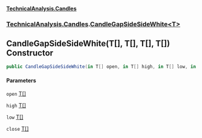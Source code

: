 #### [TechnicalAnalysis.Candles](TechnicalAnalysis.Candles.md 'TechnicalAnalysis.Candles')
### [TechnicalAnalysis.Candles](TechnicalAnalysis.Candles.md#TechnicalAnalysis.Candles 'TechnicalAnalysis.Candles').[CandleGapSideSideWhite&lt;T&gt;](CandleGapSideSideWhite_T_.md 'TechnicalAnalysis.Candles.CandleGapSideSideWhite<T>')

## CandleGapSideSideWhite(T[], T[], T[], T[]) Constructor

```csharp
public CandleGapSideSideWhite(in T[] open, in T[] high, in T[] low, in T[] close);
```
#### Parameters

<a name='TechnicalAnalysis.Candles.CandleGapSideSideWhite_T_.CandleGapSideSideWhite(T[],T[],T[],T[]).open'></a>

`open` [T](CandleGapSideSideWhite_T_.md#TechnicalAnalysis.Candles.CandleGapSideSideWhite_T_.T 'TechnicalAnalysis.Candles.CandleGapSideSideWhite<T>.T')[[]](https://docs.microsoft.com/en-us/dotnet/api/System.Array 'System.Array')

<a name='TechnicalAnalysis.Candles.CandleGapSideSideWhite_T_.CandleGapSideSideWhite(T[],T[],T[],T[]).high'></a>

`high` [T](CandleGapSideSideWhite_T_.md#TechnicalAnalysis.Candles.CandleGapSideSideWhite_T_.T 'TechnicalAnalysis.Candles.CandleGapSideSideWhite<T>.T')[[]](https://docs.microsoft.com/en-us/dotnet/api/System.Array 'System.Array')

<a name='TechnicalAnalysis.Candles.CandleGapSideSideWhite_T_.CandleGapSideSideWhite(T[],T[],T[],T[]).low'></a>

`low` [T](CandleGapSideSideWhite_T_.md#TechnicalAnalysis.Candles.CandleGapSideSideWhite_T_.T 'TechnicalAnalysis.Candles.CandleGapSideSideWhite<T>.T')[[]](https://docs.microsoft.com/en-us/dotnet/api/System.Array 'System.Array')

<a name='TechnicalAnalysis.Candles.CandleGapSideSideWhite_T_.CandleGapSideSideWhite(T[],T[],T[],T[]).close'></a>

`close` [T](CandleGapSideSideWhite_T_.md#TechnicalAnalysis.Candles.CandleGapSideSideWhite_T_.T 'TechnicalAnalysis.Candles.CandleGapSideSideWhite<T>.T')[[]](https://docs.microsoft.com/en-us/dotnet/api/System.Array 'System.Array')